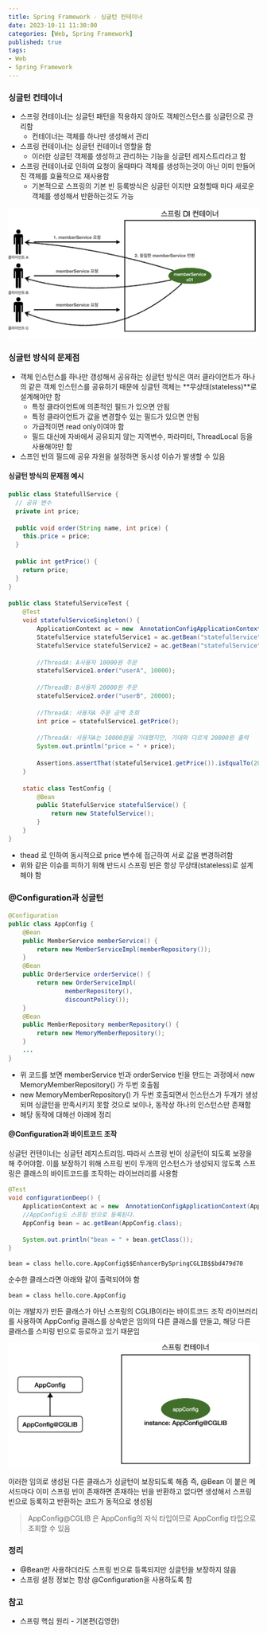 ```yaml
---
title: Spring Framework - 싱글턴 컨테이너
date: 2023-10-11 11:30:00
categories: [Web, Spring Framework]
published: true
tags:
- Web
- Spring Framework
---
```


### 싱글턴 컨테이너
 - 스프링 컨테이너는 싱글턴 패턴을 적용하지 않아도 객체인스턴스를 싱글턴으로 관리함
   - 컨테이너는 객체를 하나만 생성해서 관리
 - 스프링 컨테이너는 싱글턴 컨테이너 영할을 함
   - 이러한 싱글턴 객체를 생성하고 관리하는 기능을 싱글턴 레지스트리라고 함
 - 스프링 컨테이너로 인하여 요청이 올때마다 객체를 생성하는것이 아닌 이미 만들어진 객체를 효율적으로 재사용함
   - 기본적으로 스프링의 기본 빈 등록방식은 싱글턴 이지만 요청할때 마다 새로운 객체를 생성해서 반환하는것도 가능

![Alt text](/assets/posts/img/spring/spring_05_01.png)

### 싱글턴 방식의 문제점
 - 객체 인스턴스를 하나만 갱성해서 공유하는 싱글턴 방식은 여러 클라이언트가 하나의 같은 객체 인스턴스를 공유하기 때문에 싱글턴 객체는 **무상태(stateless)**로 설계해야만 함
   - 특정 클라이언트에 의존적인 필드가 있으면 안됨
   - 특정 클라이언트가 값을 변경할수 있는 필드가 있으면 안됨
   - 가급적이면 read only이여야 함
   - 필드 대신에 자바에서 공유되지 않는 지역변수, 파라미터, ThreadLocal 등을 사용해야만 함
 - 스프인 빈의 필드에 공유 자원을 설정하면 동시성 이슈가 발생할 수 있음

#### 싱글턴 방식의 문제점 예시
```java
public class StatefullService { 
  // 공유 변수 
  private int price;

  public void order(String name, int price) {
    this.price = price;
  }

  public int getPrice() {
    return price;
  }
}

public class StatefulServiceTest {
    @Test
    void statefulServiceSingleton() {
        ApplicationContext ac = new  AnnotationConfigApplicationContext(TestConfig.class);
        StatefulService statefulService1 = ac.getBean("statefulService",  StatefulService.class);
        StatefulService statefulService2 = ac.getBean("statefulService",  StatefulService.class);

        //ThreadA: A사용자 10000원 주문
        statefulService1.order("userA", 10000);

        //ThreadB: B사용자 20000원 주문
        statefulService2.order("userB", 20000);

        //ThreadA: 사용자A 주문 금액 조회
        int price = statefulService1.getPrice();

        //ThreadA: 사용자A는 10000원을 기대했지만, 기대와 다르게 20000원 출력
        System.out.println("price = " + price);

        Assertions.assertThat(statefulService1.getPrice()).isEqualTo(20000);
    }

    static class TestConfig {
        @Bean
        public StatefulService statefulService() {
            return new StatefulService();
        }
    }
}
```
 - thead 로 인하여 동시적으로 price 변수에 접근하여 서로 값을 변경하려함
 - 위와 같은 이슈를 피하기 위해 반드시 스프링 빈은 항상 무상태(stateless)로 설계해야 함

### @Configuration과 싱글턴
```java
@Configuration
public class AppConfig {
    @Bean
    public MemberService memberService() {
        return new MemberServiceImpl(memberRepository());
    }
    @Bean
    public OrderService orderService() {
        return new OrderServiceImpl(
                memberRepository(),
                discountPolicy());
    }
    @Bean
    public MemberRepository memberRepository() {
        return new MemoryMemberRepository();
    }
    ...
}
```
 - 위 코드를 보면 memberService 빈과 orderService 빈을 만드는 과정에서 new MemoryMemberRepository() 가 두번 호출됨
 - new MemoryMemberRepository() 가 두번 호출되면서 인스턴스가 두개가 생성되며 싱글턴을 만족시키지 못할 것으로 보이나, 동작상 하나의 인스턴스만 존재함
 - 해당 동작에 대해선 아래에 정리

#### @Configuration과 바이트코드 조작
싱글턴 컨텐이너는 싱글턴 레지스트리임. 따라서 스프링 빈이 싱글턴이 되도록 보장을 해 주어야함.
이를 보장하기 위해 스프링 빈이 두개의 인스턴스가 생성되지 않도록 스프링은 클래스의 바이트코드를 조작하는 라이브러리를 사용함

```java
@Test
void configurationDeep() {
    ApplicationContext ac = new  AnnotationConfigApplicationContext(AppConfig.class);
    //AppConfig도 스프링 빈으로 등록된다.
    AppConfig bean = ac.getBean(AppConfig.class);
    
    System.out.println("bean = " + bean.getClass());
}
```

```
bean = class hello.core.AppConfig$$EnhancerBySpringCGLIB$$bd479d70
```

순수한 클래스라면 아래와 같이 출력되어야 함
```
bean = class hello.core.AppConfig
```

이는 개발자가 만든 클래스가 아닌 스프링의 CGLIB이라는 바이트코드 조작 라이브러리를 사용하여 AppConfig 클래스를 상속받은 임의의 다른 클래스를 만들고, 해당 다른 클래스를 스피링 빈으로 등로하고 있기 때문임

![Alt text](/assets/posts/img/spring/spring_05_02.png)

이러한 임의로 생성된 다른 클래스가 싱글턴이 보장되도록 해줌
즉, @Bean 이 붙은 메서드마다 이미 스프링 빈이 존재하면 존재하는 빈을 반환하고 없다면 생성해서 스프링 빈으로 등록하고 반환하는 코드가 동적으로 생성됨 
> AppConfig@CGLIB 은 AppConfig의 자식 타입이므로 AppConfig 타입으로 조회할 수 있음

### 정리
 - @Bean만 사용하더라도 스프링 빈으로 등록되지만 싱글턴을 보장하지 않음
 - 스프링 설정 정보는 항상 @Configuration을 사용하도록 함

### 참고
 - 스프링 핵심 원리 - 기본편(김영한)
  